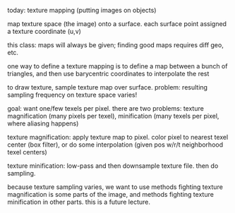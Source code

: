 today: texture mapping (putting images on objects)

map texture space (the image) onto a surface. each surface point assigned a texture coordinate (u,v)

this class: maps will always be given; finding good maps requires diff geo, etc.

one way to define a texture mapping is to define a map between a bunch of triangles, and then use barycentric coordinates to interpolate the rest

to draw texture, sample texture map over surface. problem: resulting sampling frequency on texture space varies!

goal: want one/few texels per pixel. there are two problems: texture magnification (many pixels per texel), minification (many texels per pixel, where aliasing happens)

texture magnification: apply texture map to pixel. color pixel to nearest texel center (box filter), or do some interpolation (given pos w/r/t neighborhood texel centers)

texture minification: low-pass and then downsample texture file. then do sampling.

because texture sampling varies, we want to use methods fighting texture magnification is some parts of the image, and methods fighting texture minification in other parts. this is a future lecture.